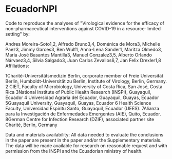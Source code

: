 # EcuadorNPI
Code to reproduce the analyses of "Virological evidence for the efficacy of non-pharmaceutical interventions against COVID-19 in a resource-limited setting"
by: 

Andres Moreira-Soto1,2, Alfredo Bruno3,4, Doménica de Mora3, Michelle Paez3, Jimmy Garces3, Ben Wulf1, Anna-Lena Sander1, Maritza Olmedo3, Maria José Basantes Mantilla3, Manuel Gonzalez3,5, Alberto Orlando Nárvaez3,4, Silvia Salgado3, Juan Carlos Zevallos6,7, Jan Felix Drexler1,8
Affiliations:

1Charité-Universitätsmedizin Berlin, corporate member of Freie Universität Berlin, Humboldt-Universität zu Berlin, Institute of Virology, Berlin, Germany.
2 CIET, Faculty of Microbiology, University of Costa Rica, San José, Costa Rica
3National Institute of Public Health Research (INSPI), Guayaquil, Ecuador
4 Universidad Agraria del Ecuador, Guayaquil, Guayas, Ecuador
5Guayaquil University, Guayaquil, Guayas, Ecuador
6 Health Science Faculty, Universidad Espíritu Santo, Guayaquil, Ecuador (UEES). 
7Alianza para la Investigación de Enfermedades Emergentes (AIE), Quito, Ecuador.
8German Centre for Infection Research (DZIF), associated partner site Charité, Berlin, Germany

Data and materials availability: 
All data needed to evaluate the conclusions in the paper are present in the paper and/or the Supplementary materials. 
The data will be made available for research on reasonable request and with permission from the INSPI and the Ecuadorian ministry of health. 
